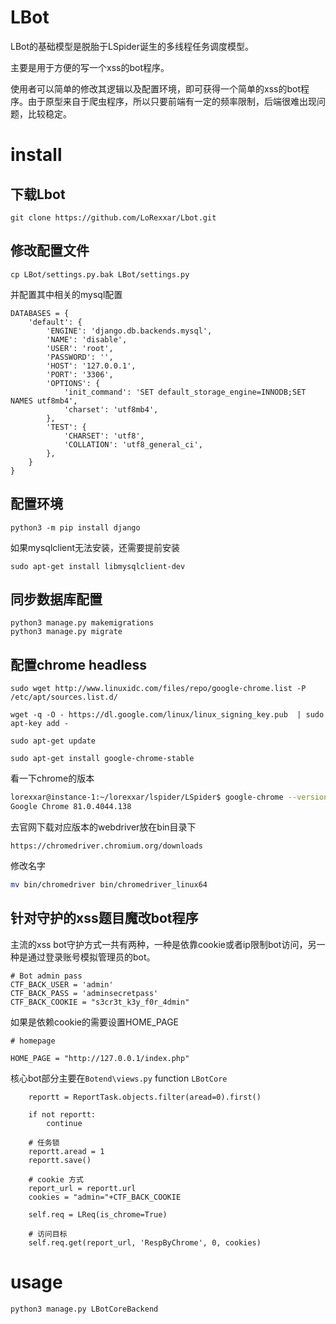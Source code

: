 # LBot

LBot的基础模型是脱胎于LSpider诞生的多线程任务调度模型。

主要是用于方便的写一个xss的bot程序。

使用者可以简单的修改其逻辑以及配置环境，即可获得一个简单的xss的bot程序。由于原型来自于爬虫程序，所以只要前端有一定的频率限制，后端很难出现问题，比较稳定。

# install

## 下载Lbot

```
git clone https://github.com/LoRexxar/Lbot.git
```

## 修改配置文件

```
cp LBot/settings.py.bak LBot/settings.py
```

并配置其中相关的mysql配置

```
DATABASES = {
    'default': {
        'ENGINE': 'django.db.backends.mysql',
        'NAME': 'disable',
        'USER': 'root',
        'PASSWORD': '',
        'HOST': '127.0.0.1',
        'PORT': '3306',
        'OPTIONS': {
            'init_command': 'SET default_storage_engine=INNODB;SET NAMES utf8mb4',
            'charset': 'utf8mb4',
        },
        'TEST': {
            'CHARSET': 'utf8',
            'COLLATION': 'utf8_general_ci',
        },
    }
}
```
## 配置环境

```
python3 -m pip install django
```

如果mysqlclient无法安装，还需要提前安装

```
sudo apt-get install libmysqlclient-dev
```

## 同步数据库配置

```
python3 manage.py makemigrations
python3 manage.py migrate
```

## 配置chrome headless

```
sudo wget http://www.linuxidc.com/files/repo/google-chrome.list -P /etc/apt/sources.list.d/

wget -q -O - https://dl.google.com/linux/linux_signing_key.pub  | sudo apt-key add -

sudo apt-get update

sudo apt-get install google-chrome-stable
```

看一下chrome的版本

```bash
lorexxar@instance-1:~/lorexxar/lspider/LSpider$ google-chrome --version
Google Chrome 81.0.4044.138 
```

去官网下载对应版本的webdriver放在bin目录下

```
https://chromedriver.chromium.org/downloads
```

修改名字
```bash
mv bin/chromedriver bin/chromedriver_linux64

```

## 针对守护的xss题目魔改bot程序

主流的xss bot守护方式一共有两种，一种是依靠cookie或者ip限制bot访问，另一种是通过登录账号模拟管理员的bot。

```
# Bot admin pass
CTF_BACK_USER = 'admin'
CTF_BACK_PASS = 'adminsecretpass'
CTF_BACK_COOKIE = "s3cr3t_k3y_f0r_4dmin"
```

如果是依赖cookie的需要设置HOME_PAGE
```
# homepage

HOME_PAGE = "http://127.0.0.1/index.php"
```

核心bot部分主要在`Botend\views.py` function `LBotCore`

```
    reportt = ReportTask.objects.filter(aread=0).first()
    
    if not reportt:
        continue
    
    # 任务锁
    reportt.aread = 1
    reportt.save()
    
    # cookie 方式
    report_url = reportt.url
    cookies = "admin="+CTF_BACK_COOKIE
    
    self.req = LReq(is_chrome=True)
    
    # 访问目标
    self.req.get(report_url, 'RespByChrome', 0, cookies)

```


# usage

```
python3 manage.py LBotCoreBackend
```